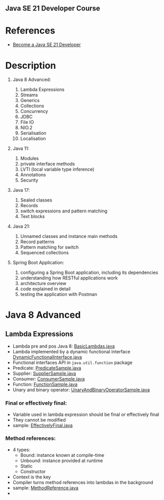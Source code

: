 Java SE 21 Developer Course
---

# References

- [Become a Java SE 21 Developer](https://mylearn.oracle.com/ou/learning-path/become-a-java-se-21-developer/138845)

# Description

1. Java 8 Advanced:
    1. Lambda Expressions
    17. Streams
    18. Generics
    19. Collections
    20. Concurrency
    21. JDBC
    22. File IO
    23. NIO.2
    24. Serialisation
    25. Localisation

2. Java 11:
    1. Modules
    11. private interface methods
    12. LVTI (local variable type inference)
    13. Annotations
    14. Security

3. Java 17:
    1. Sealed classes
    6. Records
    7. switch expressions and pattern matching
    8. Text blocks

4. Java 21:
    1. Unnamed classes and instance main methods
    2. Record patterns
    3. Pattern matching for switch
    4. Sequenced collections

5. Spring Boot Application:
    1. configuring a Spring Boot application, including its dependencies
    2. understanding how RESTful applications work
    3. architecture overview
    4. code explained in detail
    5. testing the application with Postman

# Java 8 Advanced

## Lambda Expressions

- Lambda pre and pos Java 8: [BasicLambdas.java](src/main/java/jgregorio/course/java8/lambda/BasicLambdas.java)
- Lambda implemented by a dynamic functional
  interface [DynamicFunctionalInterface.java](src/main/java/jgregorio/course/java8/lambda/DynamicFunctionalInterface.java)
- Functional interfaces API in `java.util.function` package
- Predicate: [PredicateSample.java](src/main/java/jgregorio/course/java8/lambda/PredicateSample.java)
- Supplier: [SupplierSample.java](src/main/java/jgregorio/course/java8/lambda/SupplierSample.java)
- Consumer: [ConsumerSample.java](src/main/java/jgregorio/course/java8/lambda/ConsumerSample.java)
- Function: [FunctionSample.java](src/main/java/jgregorio/course/java8/lambda/FunctionSample.java)
- Unary and binary
  operator: [UnaryAndBinaryOperatorSample.java](src/main/java/jgregorio/course/java8/lambda/UnaryAndBinaryOperatorSample.java)

### Final or effectively final:

- Variable used in lambda expression should be final or effectively final
- They cannot be modified
- sample: [EffectivelyFinal.java](src/main/java/jgregorio/course/java8/lambda/EffectivelyFinal.java)

### Method references:

- 4 types:
  - Bound: instance known at compile-time
  - Unbound: instance provided at runtime
  - Static
  - Constructor
- Context is the key
- Compiler turns method references into lambdas in the background
- sample: [MethodReference.java](src/main/java/jgregorio/course/java8/lambda/MethodReference.java)
- 

